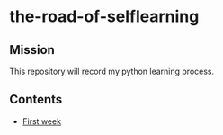 # the-road-of-selflearning
## Mission
This repository will record my python learning process.
## Contents
* [First week]()
